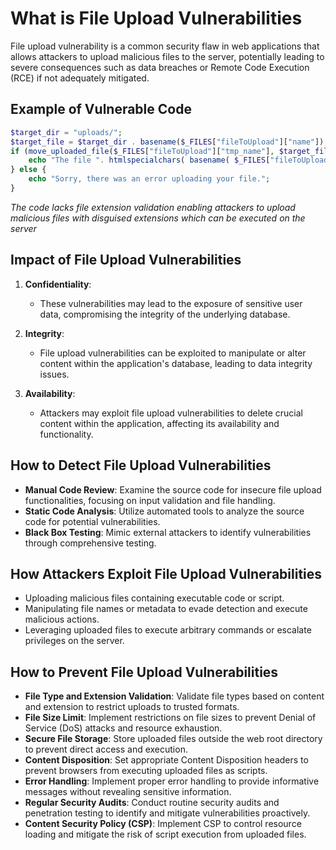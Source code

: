 # What is File Upload Vulnerabilities

File upload vulnerability is a common security flaw in web applications that allows attackers to upload malicious files to the server, potentially leading to severe consequences such as data breaches or Remote Code Execution (RCE) if not adequately mitigated.

## Example of Vulnerable Code

```php
$target_dir = "uploads/";
$target_file = $target_dir . basename($_FILES["fileToUpload"]["name"]);
if (move_uploaded_file($_FILES["fileToUpload"]["tmp_name"], $target_file)) {
    echo "The file ". htmlspecialchars( basename( $_FILES["fileToUpload"]["name"])). " has been uploaded.";
} else {
    echo "Sorry, there was an error uploading your file.";
}

```
*The code lacks file extension validation enabling attackers to upload malicious files with disguised extensions which can be executed on the server*

## Impact of File Upload Vulnerabilities

1. **Confidentiality**:
   - These vulnerabilities may lead to the exposure of sensitive user data, compromising the integrity of the underlying database.

2. **Integrity**:
   - File upload vulnerabilities can be exploited to manipulate or alter content within the application's database, leading to data integrity issues.

3. **Availability**:
   - Attackers may exploit file upload vulnerabilities to delete crucial content within the application, affecting its availability and functionality.

## How to Detect File Upload Vulnerabilities

- **Manual Code Review**: Examine the source code for insecure file upload functionalities, focusing on input validation and file handling.
- **Static Code Analysis**: Utilize automated tools to analyze the source code for potential vulnerabilities.
- **Black Box Testing**: Mimic external attackers to identify vulnerabilities through comprehensive testing.

## How Attackers Exploit File Upload Vulnerabilities

- Uploading malicious files containing executable code or script.
- Manipulating file names or metadata to evade detection and execute malicious actions.
- Leveraging uploaded files to execute arbitrary commands or escalate privileges on the server.

## How to Prevent File Upload Vulnerabilities

- **File Type and Extension Validation**: Validate file types based on content and extension to restrict uploads to trusted formats.
- **File Size Limit**: Implement restrictions on file sizes to prevent Denial of Service (DoS) attacks and resource exhaustion.
- **Secure File Storage**: Store uploaded files outside the web root directory to prevent direct access and execution.
- **Content Disposition**: Set appropriate Content Disposition headers to prevent browsers from executing uploaded files as scripts.
- **Error Handling**: Implement proper error handling to provide informative messages without revealing sensitive information.
- **Regular Security Audits**: Conduct routine security audits and penetration testing to identify and mitigate vulnerabilities proactively.
- **Content Security Policy (CSP)**: Implement CSP to control resource loading and mitigate the risk of script execution from uploaded files.
